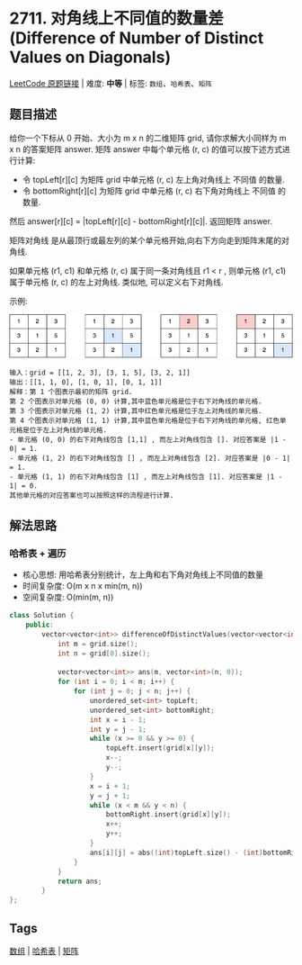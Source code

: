 # 2711. 对角线上不同值的数量差 (Difference of Number of Distinct Values on Diagonals)

[LeetCode 原题链接](https://leetcode.cn/problems/difference-of-number-of-distinct-values-on-diagonals/) | 难度: **中等** | 标签: `数组`、`哈希表`、`矩阵`

## 题目描述

给你一个下标从 0 开始、大小为 m x n 的二维矩阵 grid, 请你求解大小同样为 m x n 的答案矩阵 answer.
矩阵 answer 中每个单元格 (r, c) 的值可以按下述方式进行计算:

- 令 topLeft[r][c] 为矩阵 grid 中单元格 (r, c) 左上角对角线上 不同值 的数量.
- 令 bottomRight[r][c] 为矩阵 grid 中单元格 (r, c) 右下角对角线上 不同值 的数量.

然后 answer[r][c] = |topLeft[r][c] - bottomRight[r][c]|.
返回矩阵 answer.

矩阵对角线 是从最顶行或最左列的某个单元格开始,向右下方向走到矩阵末尾的对角线.

如果单元格 (r1, c1) 和单元格 (r, c) 属于同一条对角线且 r1 < r , 则单元格 (r1, c1) 属于单元格 (r, c) 的左上对角线. 类似地, 可以定义右下对角线.

示例:

![2711. 对角线上不同值的数量差 - 示例](https://github.com/imReese/leetcode-solutions/blob/main/problems/2711-difference-of-number-of-distinct-values-on-diagonals/ex.png)

```plaintext
输入：grid = [[1, 2, 3], [3, 1, 5], [3, 2, 1]]
输出：[[1, 1, 0], [1, 0, 1], [0, 1, 1]]
解释：第 1 个图表示最初的矩阵 grid.
第 2 个图表示对单元格 (0, 0) 计算,其中蓝色单元格是位于右下对角线的单元格.
第 3 个图表示对单元格 (1, 2) 计算,其中红色单元格是位于左上对角线的单元格.
第 4 个图表示对单元格 (1, 1) 计算,其中蓝色单元格是位于右下对角线的单元格, 红色单元格是位于左上对角线的单元格.
- 单元格 (0, 0) 的右下对角线包含 [1,1] , 而左上对角线包含 []. 对应答案是 |1 - 0| = 1.
- 单元格 (1, 2) 的右下对角线包含 [] , 而左上对角线包含 [2]. 对应答案是 |0 - 1| = 1.
- 单元格 (1, 1) 的右下对角线包含 [1] , 而左上对角线包含 [1]. 对应答案是 |1 - 1| = 0.
其他单元格的对应答案也可以按照这样的流程进行计算.
```

## 解法思路

### 哈希表 + 遍历

- 核心思想: 用哈希表分别统计，左上角和右下角对角线上不同值的数量
- 时间复杂度: O(m x n x min(m, n))
- 空间复杂度: O(min(m, n))

```cpp
class Solution {
    public:
        vector<vector<int>> differenceOfDistinctValues(vector<vector<int>>& grid) {
            int m = grid.size();
            int n = grid[0].size();

            vector<vector<int>> ans(m, vector<int>(n, 0));
            for (int i = 0; i < m; i++) {
                for (int j = 0; j < n; j++) {
                    unordered_set<int> topLeft;
                    unordered_set<int> bottomRight;
                    int x = i - 1;
                    int y = j - 1;
                    while (x >= 0 && y >= 0) {
                        topLeft.insert(grid[x][y]);
                        x--;
                        y--;
                    }
                    x = i + 1;
                    y = j + 1;
                    while (x < m && y < n) {
                        bottomRight.insert(grid[x][y]);
                        x++;
                        y++;
                    }
                    ans[i][j] = abs((int)topLeft.size() - (int)bottomRight.size());
                }
            }
            return ans;
        }
};
```

## Tags

[数组](/tags/array.md) | [哈希表](/tags/hash-table.md) | [矩阵](/tags/matrix.md)

